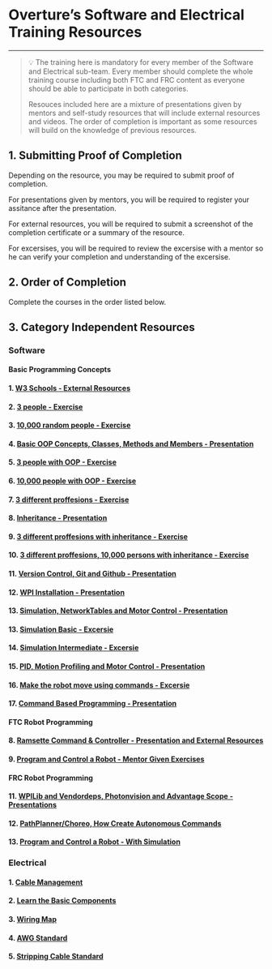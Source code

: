 # Overture’s Software and Electrical Training Resources

---

> 💡 The training here is mandatory for every member of the Software and Electrical sub-team. Every member should complete the whole training course including both FTC and FRC content as everyone should be able to participate in both categories.
>
> Resouces included here are a mixture of presentations given by mentors and self-study resources that will include external resources and videos. The order of completion is important as some resources will build on the knowledge of previous resources.

## 1. Submitting Proof of Completion

Depending on the resource, you may be required to submit proof of completion.

For presentations given by mentors, you will be required to register your assitance after the presentation.

For external resources, you will be required to submit a screenshot of the completion certificate or a summary of the resource.

For excersises, you will be required to review the excersise with a mentor so he can verify your completion and understanding of the excersise.

## 2. Order of Completion

Complete the courses in the order listed below.

## 3. Category Independent Resources

### Software

#### Basic Programming Concepts

#### 1. [W3 Schools - External Resources](Resources%20Overview/Java%20Basics%20and%20OOP.md)

#### 2. [3 people - Exercise](Resources%20Overview/Version%20Control,%20Git%20and%20Github.md)

#### 3. [10,000 random people - Exercise](Resources%20Overview/Java%20Basics%20and%20OOP.md)

#### 4. [Basic OOP Concepts, Classes, Methods and Members - Presentation](Resources%20Overview/Motor%20Control%20and%20Motion%20Profiling.md)

#### 5. [3 people with OOP - Exercise](Resources%20Overview/Motor%20Control%20and%20Motion%20Profiling.md)

#### 6. [10,000 people with OOP - Exercise](Resources%20Overview/Motor%20Control%20and%20Motion%20Profiling.md)

#### 7. [3 different proffesions - Exercise](Resources%20Overview/Motor%20Control%20and%20Motion%20Profiling.md)

#### 8. [Inheritance - Presentation](Resources%20Overview/Motor%20Control%20and%20Motion%20Profiling.md)

#### 9. [3 different proffesions with inheritance - Exercise](Resources%20Overview/Motor%20Control%20and%20Motion%20Profiling.md)

#### 10. [3 different proffesions, 10,000 persons with inheritance - Exercise](Resources%20Overview/Motor%20Control%20and%20Motion%20Profiling.md)

#### 11. [Version Control, Git and Github - Presentation](Resources%20Overview/Version%20Control,%20Git%20and%20Github.md)

#### 12. [WPI Installation - Presentation](Resources%20Overview/Motor%20Control%20and%20Motion%20Profiling.md)

#### 13. [Simulation, NetworkTables and Motor Control - Presentation](Resources%20Overview/Simulation.md)

#### 13. [Simulation Basic - Excersie](Resources%20Overview/Simulation.md)

#### 14. [Simulation Intermediate - Excersie](Resources%20Overview/Simulation.md)

#### 15. [PID, Motion Profiling and Motor Control - Presentation](Resources%20Overview/Motor%20Control%20and%20Motion%20Profiling.md)

#### 16. [Make the robot move using commands - Excersie](Resources%20Overview/Motor%20Control%20and%20Motion%20Profiling.md)

#### 17. [Command Based Programming - Presentation](Resources%20Overview/Command%20Based%20Programming.md)

#### FTC Robot Programming

#### 8. [Ramsette Command & Controller - Presentation and External Resources](Resources%20Overview/Ramsette%20Command%20&%20Controller.md)

#### 9. [Program and Control a Robot - Mentor Given Exercises](Resources%20Overview/Program%20and%20Control%20a%20Robot.md)

#### FRC Robot Programming

#### 11. [WPILib and Vendordeps, Photonvision and Advantage Scope - Presentations](Resources%20Overview/WPILib%20and%20Vendordeps,%20Don%E2%80%99t%20Reinvent%20The%20Wheel.md)

#### 12. [PathPlanner/Choreo, How Create Autonomous Commands](Resources%20Overview/A%20guide%20to%20PathPlanner,%20Photonvision%20and%20Advantage%20Scope.md)

#### 13. [Program and Control a Robot - With Simulation](Resources%20Overview/Program%20and%20Control%20a%20Robot.md)

### Electrical

#### 1. [Cable Management](Resources%20Overview/Cable%20Management.md)

#### 2. [Learn the Basic Components](Resources%20Overview/FTC%20Electric%20Components.md)

#### 3. [Wiring Map](Resources%20Overview/FTC%20Wiring%20Map.md)

#### 4. [AWG Standard](Resources%20Overview/AWG%20Standard.md)

#### 5. [Stripping Cable Standard](Resources%20Overview/Stripping%20Cable%20Standard.md)
